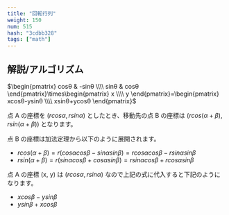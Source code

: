 ```yaml
---
title: "回転行列"
weight: 150
num: 515
hash: "3cdbb328"
tags: ["math"]
---
```


## 解説/アルゴリズム

$\begin{pmatrix} cosθ & -sinθ \\\\ sinθ & cosθ \end{pmatrix}\times\begin{pmatrix} x \\\\ y \end{pmatrix}=\begin{pmatrix} xcosθ-ysinθ \\\\ xsinθ+ycosθ \end{pmatrix}$

点 A の座標を $(rcos\alpha, rsin\alpha)$ としたとき、移動先の点 B の座標は $(rcos(\alpha+\beta), rsin(\alpha+\beta))$ となります。

点 B の座標は加法定理から以下のように展開されます。

- $rcos(\alpha+\beta) = r(cos \alpha cos\beta-sin \alpha sin\beta) = rcos \alpha cos\beta-rsin \alpha sin\beta$
- $rsin(\alpha+\beta) = r(sin \alpha cos \beta +cos \alpha sin \beta ) = rsin \alpha cos \beta +rcos \alpha sin \beta$

点 A の座標 (x, y) は $(rcos\alpha, rsin\alpha)$ なので上記の式に代入すると下記のようになります。

- $xcos\beta-ysin\beta$
- $ysin\beta+xcos\beta$
